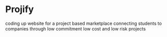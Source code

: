# Projify
coding up website for a project based marketplace connecting students to companies through low commitment low cost and low risk projects
